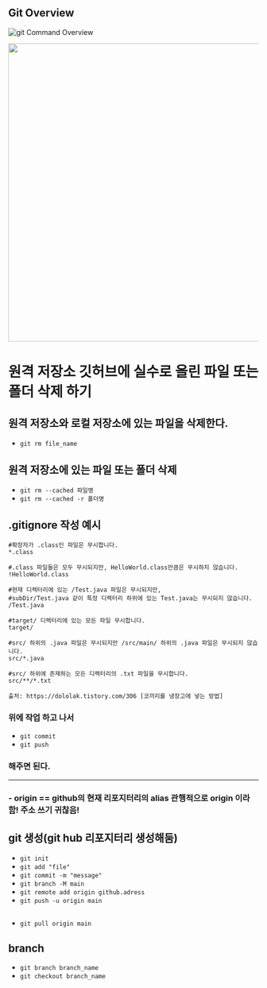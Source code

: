## Git Overview
![git Command Overview](https://github.com/42azimut/md_doc_Study/blob/main/IMG_5903.JPG)


<img src = "https://github.com/42azimut/md_doc_Study/blob/main/IMG_5903.JPG" width="600px">

# 원격 저장소 깃허브에 실수로 올린 파일 또는 폴더 삭제 하기

## 원격 저장소와 로컬 저장소에 있는 파일을 삭제한다.
- `git rm file_name`

## 원격 저장소에 있는 파일 또는 폴더 삭제
- `git rm --cached 파일명`
- `git rm --cached -r 폴더명`

## .gitignore 작성 예시
```
#확장자가 .class인 파일은 무시합니다.
*.class

#.class 파일들은 모두 무시되지만, HelloWorld.class만큼은 무시하지 않습니다.
!HelloWorld.class

#현재 디렉터리에 있는 /Test.java 파일은 무시되지만,
#subDir/Test.java 같이 특정 디렉터리 하위에 있는 Test.java는 무시되지 않습니다.
/Test.java

#target/ 디렉터리에 있는 모든 파일 무시합니다.
target/

#src/ 하위의 .java 파일은 무시되지만 /src/main/ 하위의 .java 파일은 무시되지 않습니다.
src/*.java

#src/ 하위에 존재하는 모든 디렉터리의 .txt 파일을 무시합니다.
src/**/*.txt

출처: https://dololak.tistory.com/306 [코끼리를 냉장고에 넣는 방법]
```

### 위에 작업 하고 나서 
- `git commit`
- `git push`  
### 해주면 된다.
___

### - origin == github의 현재 리포지터리의 alias 관행적으로 origin 이라 함! 주소 쓰기 귀찮음!

## git 생성(git hub 리포지터리 생성해둠)
- `git init`
- `git add "file"`
- `git commit -m "message"`
- `git branch -M main`
- `git remote add origin github.adress` 
- `git push -u origin main`

##
- `git pull origin main`

## branch
- `git branch branch_name`
- `git checkout branch_name`




